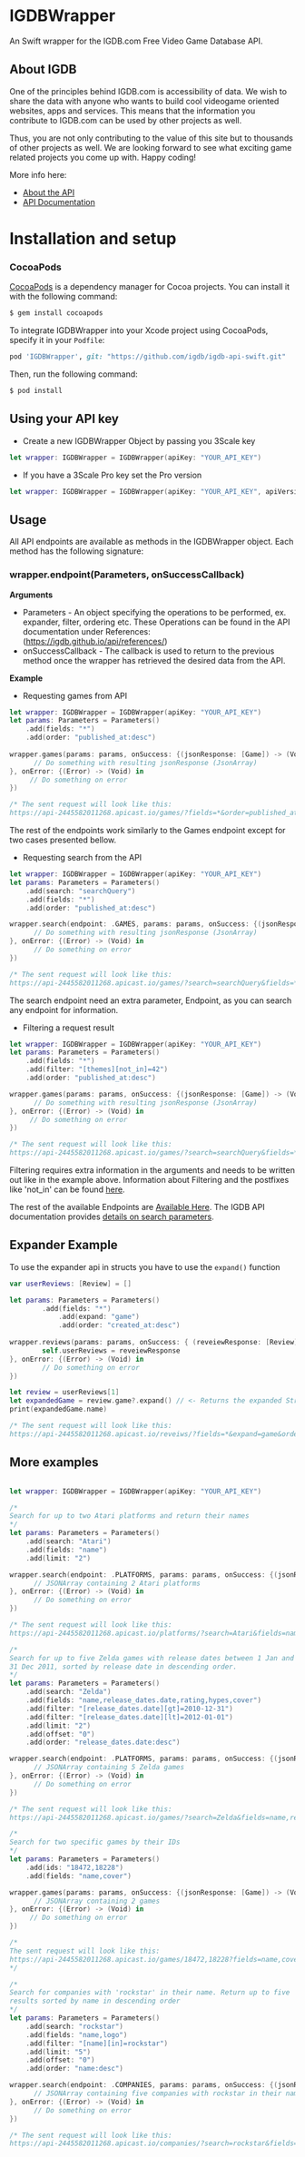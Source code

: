 # IGDBWrapper
An Swift wrapper for the IGDB.com Free Video Game Database API.

## About IGDB
One of the principles behind IGDB.com is accessibility of data. We wish to share the data with anyone who wants to build cool videogame oriented websites, apps and services. This means that the information you contribute to IGDB.com can be used by other projects as well.

Thus, you are not only contributing to the value of this site but to thousands of other projects as well. We are looking forward to see what exciting game related projects you come up with. Happy coding!

More info here:
* [About the API](https://www.igdb.com/api)
* [API Documentation](https://igdb.github.io/api/about/welcome/)

# Installation and setup
### CocoaPods
[CocoaPods](http://cocoapods.org) is a dependency manager for Cocoa projects. You can install it with the following command:

```bash
$ gem install cocoapods
```
To integrate IGDBWrapper into your Xcode project using CocoaPods, specify it in your `Podfile`:
```ruby
pod 'IGDBWrapper', git: "https://github.com/igdb/igdb-api-swift.git"
```

Then, run the following command:

```bash
$ pod install
```

## Using your API key
* Create a new IGDBWrapper Object by passing you 3Scale key
```swift
let wrapper: IGDBWrapper = IGDBWrapper(apiKey: "YOUR_API_KEY")
```

* If you have a 3Scale Pro key set the Pro version
```swift
let wrapper: IGDBWrapper = IGDBWrapper(apiKey: "YOUR_API_KEY", apiVersion: IGDBWrapper.Version.Pro)
```

## Usage
All API endpoints are available as methods in the IGDBWrapper object. Each method has the following signature:
### wrapper.endpoint(Parameters, onSuccessCallback)
__Arguments__
* Parameters - An object specifying the operations to be performed, ex. expander, filter, ordering etc. These Operations can be found in the API documentation under References: (https://igdb.github.io/api/references/)
* onSuccessCallback - The callback is used to return to the previous method once the wrapper has retrieved the desired data from the API.

__Example__ 
* Requesting games from API
```swift
let wrapper: IGDBWrapper = IGDBWrapper(apiKey: "YOUR_API_KEY")
let params: Parameters = Parameters()
	.add(fields: "*")
	.add(order: "published_at:desc")
	
wrapper.games(params: params, onSuccess: {(jsonResponse: [Game]) -> (Void) in
      // Do something with resulting jsonResponse (JsonArray)
}, onError: {(Error) -> (Void) in
     // Do something on error
})

/* The sent request will look like this:
https://api-2445582011268.apicast.io/games/?fields=*&order=published_at:desc */

```
The rest of the endpoints work similarly to the Games endpoint except for two cases presented bellow.

* Requesting search from the API
```swift
let wrapper: IGDBWrapper = IGDBWrapper(apiKey: "YOUR_API_KEY")
let params: Parameters = Parameters()
	.add(search: "searchQuery")
	.add(fields: "*")
	.add(order: "published_at:desc")

wrapper.search(endpoint: .GAMES, params: params, onSuccess: {(jsonResponse: [Game]) -> (Void) in
      // Do something with resulting jsonResponse (JsonArray)
}, onError: {(Error) -> (Void) in
      // Do something on error
})

/* The sent request will look like this:
https://api-2445582011268.apicast.io/games/?search=searchQuery&fields=*&order=published_at:desc */

```
The search endpoint need an extra parameter, Endpoint, as you can search any endpoint for information.

* Filtering a request result
```swift
let wrapper: IGDBWrapper = IGDBWrapper(apiKey: "YOUR_API_KEY")
let params: Parameters = Parameters()
	.add(fields: "*")
	.add(filter: "[themes][not_in]=42")
	.add(order: "published_at:desc")

wrapper.games(params: params, onSuccess: {(jsonResponse: [Game]) -> (Void) in
      // Do something with resulting jsonResponse (JsonArray)
}, onError: {(Error) -> (Void) in
     // Do something on error
})

/* The sent request will look like this:
https://api-2445582011268.apicast.io/games/?search=searchQuery&fields=*&filter[themes][not_in]=42&order=published_at:desc */

```
Filtering requires extra information in the arguments and needs to be written out like in the example above. 
Information about Filtering and the postfixes like 'not_in' can be found [here](https://igdb.github.io/api/references/filters/).

The rest of the available Endpoints are [Available Here](https://igdb.github.io/api/endpoints/).
The IGDB API documentation provides [details on search parameters](https://igdb.github.io/api/references/filters/).

## Expander Example
To use the expander api in structs you have to use the `expand()` function
```swift
var userReviews: [Review] = []

let params: Parameters = Parameters()
	    .add(fields: "*")
            .add(expand: "game")
            .add(order: "created_at:desc")
        
wrapper.reviews(params: params, onSuccess: { (reveiewResponse: [Review]) -> (Void) in
		self.userReviews = reveiewResponse
}, onError: {(Error) -> (Void) in
		// Do something on error
})

let review = userReviews[1]
let expandedGame = review.game?.expand() // <- Returns the expanded Struct
print(expandedGame.name)

/* The sent request will look like this:
https://api-2445582011268.apicast.io/reveiws/?fields=*&expand=game&order=created_at:desc */

```

## More examples
```swift

let wrapper: IGDBWrapper = IGDBWrapper(apiKey: "YOUR_API_KEY")

/*
Search for up to two Atari platforms and return their names
*/
let params: Parameters = Parameters()
	.add(search: "Atari")
	.add(fields: "name")
	.add(limit: "2")

wrapper.search(endpoint: .PLATFORMS, params: params, onSuccess: {(jsonResponse: [Platform]) -> (Void) in
      // JSONArray containing 2 Atari platforms
}, onError: {(Error) -> (Void) in
      // Do something on error
})

/* The sent request will look like this:
https://api-2445582011268.apicast.io/platforms/?search=Atari&fields=name&limit=2 */

/*
Search for up to five Zelda games with release dates between 1 Jan and
31 Dec 2011, sorted by release date in descending order.
*/
let params: Parameters = Parameters()
	.add(search: "Zelda")
	.add(fields: "name,release_dates.date,rating,hypes,cover")
	.add(filter: "[release_dates.date][gt]=2010-12-31")
	.add(filter: "[release_dates.date][lt]=2012-01-01")
	.add(limit: "2")
	.add(offset: "0")
	.add(order: "release_dates.date:desc")

wrapper.search(endpoint: .PLATFORMS, params: params, onSuccess: {(jsonResponse: [Platform]) -> (Void) in
      // JSONArray containing 5 Zelda games
}, onError: {(Error) -> (Void) in
      // Do something on error
})

/* The sent request will look like this:
https://api-2445582011268.apicast.io/games/?search=Zelda&fields=name,release_dates.date,rating,hypes,cover&filter[release_dates.date][gt]=2010-12-31&filter[release_dates.date][lt]=2012-01-01&limit=5&order=release_dates.date:desc */

/*
Search for two specific games by their IDs
*/
let params: Parameters = Parameters()
	.add(ids: "18472,18228")
	.add(fields: "name,cover")

wrapper.games(params: params, onSuccess: {(jsonResponse: [Game]) -> (Void) in
      // JSONArray containing 2 games
}, onError: {(Error) -> (Void) in
     // Do something on error
})

/*
The sent request will look like this:
https://api-2445582011268.apicast.io/games/18472,18228?fields=name,cover
*/

/*
Search for companies with 'rockstar' in their name. Return up to five
results sorted by name in descending order
*/
let params: Parameters = Parameters()
	.add(search: "rockstar")
	.add(fields: "name,logo")
	.add(filter: "[name][in]=rockstar")
	.add(limit: "5")
	.add(offset: "0")
	.add(order: "name:desc")

wrapper.search(endpoint: .COMPANIES, params: params, onSuccess: {(jsonResponse: [Company]) -> (Void) in
      // JSONArray containing five companies with rockstar in their name
}, onError: {(Error) -> (Void) in
      // Do something on error
})

/* The sent request will look like this:
https://api-2445582011268.apicast.io/companies/?search=rockstar&fields=name,logo&filter[name][in]=rockstar&limit=5&offset=0&order=name:desc */
```
